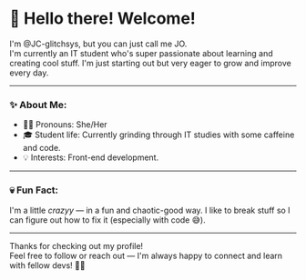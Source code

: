 # 👋 Hello there! Welcome!

I'm @JC-glitchsys, but you can just call me JO.  
I'm currently an IT student who's super passionate about learning and creating cool stuff. I'm just starting out but very eager to grow and improve every day.

---

### ✨ About Me:
- 💁‍♀️ Pronouns: She/Her  
- 🎓 Student life: Currently grinding through IT studies with some caffeine and code.  
- 💡 Interests: Front-end development.

---

### 💀 Fun Fact:
I'm a little *crazyy* — in a fun and chaotic-good way. I like to break stuff so I can figure out how to fix it (especially with code 😅).

---

Thanks for checking out my profile!  
Feel free to follow or reach out — I'm always happy to connect and learn with fellow devs! 💬✨
